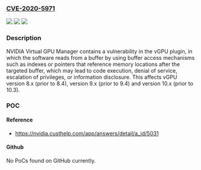 ### [CVE-2020-5971](https://cve.mitre.org/cgi-bin/cvename.cgi?name=CVE-2020-5971)
![](https://img.shields.io/static/v1?label=Product&message=NVIDIA%20vGPU%20Software&color=blue)
![](https://img.shields.io/static/v1?label=Version&message=All%20&color=brightgreen)
![](https://img.shields.io/static/v1?label=Vulnerability&message=denial%20of%20service%2C%20code%20execution%2C%20escalation%20of%20privileges%20or%20information%20disclosure&color=brightgreen)

### Description

NVIDIA Virtual GPU Manager contains a vulnerability in the vGPU plugin, in which the software reads from a buffer by using buffer access mechanisms such as indexes or pointers that reference memory locations after the targeted buffer, which may lead to code execution, denial of service, escalation of privileges, or information disclosure. This affects vGPU version 8.x (prior to 8.4), version 9.x (prior to 9.4) and version 10.x (prior to 10.3).

### POC

#### Reference
- https://nvidia.custhelp.com/app/answers/detail/a_id/5031

#### Github
No PoCs found on GitHub currently.

